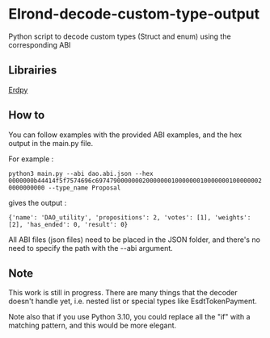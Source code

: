 # Elrond-decode-custom-type-output
Python script to decode custom types (Struct and enum) using the corresponding ABI


## Librairies

[Erdpy](https://docs.elrond.com/sdk-and-tools/erdpy/installing-erdpy/) 


## How to 

You can follow examples with the provided ABI examples, and the hex output in the main.py file. 

For example : 

`python3 main.py --abi dao.abi.json --hex 0000000b44414f5f7574696c69747900000002000000010000000100000001000000020000000000 --type_name Proposal`

gives the output : 

`{'name': 'DAO_utility', 'propositions': 2, 'votes': [1], 'weights': [2], 'has_ended': 0, 'result': 0}`

All ABI files (json files) need to be placed in the JSON folder, and there's no need to specify the path with the --abi argument.


## Note

This work is still in progress. There are many things that the decoder doesn't handle yet, i.e. nested list or special types like EsdtTokenPayment.

Note also that if you use Python 3.10, you could replace all the "if" with a matching pattern, and this would be more elegant.
